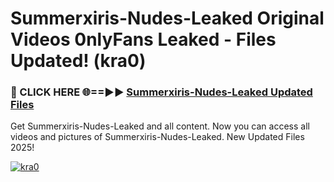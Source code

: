 # Summerxiris-Nudes-Leaked Original Videos 0nlyFans Leaked - Files Updated! (kra0)

<h3>🔴 CLICK HERE 🌐==►► <a href="https://tinyurl.com/4mcuefdz" rel="nofollow">Summerxiris-Nudes-Leaked Updated Files</a></h3>

Get Summerxiris-Nudes-Leaked and all content. Now you can access all videos and pictures of Summerxiris-Nudes-Leaked. New Updated Files 2025!

[![kra0](https://i.imgur.com/StAQSOY.gif)](https://tinyurl.com/4mcuefdz)
